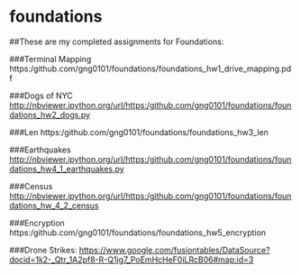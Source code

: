 foundations
===========
##These are my completed assignments for Foundations:

###Terminal Mapping
https:/github.com/gng0101/foundations/foundations_hw1_drive_mapping.pdf

###Dogs of NYC
http://nbviewer.ipython.org/url/https:/github.com/gng0101/foundations/foundations_hw2_dogs.py

###Len
https:/github.com/gng0101/foundations/foundations_hw3_len

###Earthquakes
http://nbviewer.ipython.org/url/https:/github.com/gng0101/foundations/foundations_hw4_1_earthquakes.py

###Census
http://nbviewer.ipython.org/url/https:/github.com/gng0101/foundations/foundations_hw_4_2_census


###Encryption
https:/github.com/gng0101/foundations/foundations_hw5_encryption

###Drone Strikes:
https://www.google.com/fusiontables/DataSource?docid=1k2-_Qtr_1A2pf8-R-Q1jg7_PoEmHcHeF0iLRcB06#map:id=3


